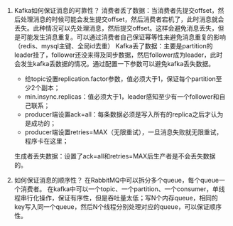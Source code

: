 1. Kafka如何保证消息的可靠性？
   消费者丢了数据：当消费者先提交offset，然后处理消息的时候可能会发生提交offset，然后消费者宕机了，此时消息就会丢失。此种情况可以先处理消息，然后提交offset。这样会避免消息丢失，但是可能发生消息重复。可以通过消费者自己保证幂等性来避免消息重复的影响（redis、mysql主键、全局id去重）
   Kafka丢了数据：主要是partition的leader挂了，follower还没来得及同步数据，然后follower成为leader，此时会发生kafka丢数据的情况。通过配置一下参数可以避免kafka丢失数据。

   * 给topic设置replication.factor参数，值必须大于1，保证每个partition至少2个副本；
   * min.insync.replicas：值必须大于1，leader感知至少有一个follower和自己联系；
   * producer端设置ack=all：每条数据必须是写入所有的replica之后才认为是成功的；
   * producer端设置retries=MAX（无限重试），一旦消息失败就无限重试，程序卡在这里；

   生成者丢失数据：设置了ack=all和retries=MAX后生产者是不会丢失数据的。

2. 如何保证消息的顺序性？
   在RabbitMQ中可以拆分多个queue，每个queue一个消费者。
   在kafka中可以一个topic、一个partition、一个consumer，单线程串行化操作，保证有序性，但是吞吐量太低；写N个内存queue，相同的key写入同一个queue，然后N个线程分别处理对应的queue，可以保证顺序性。